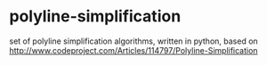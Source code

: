 # polyline-simplification
set of polyline simplification algorithms, written in python, based on http://www.codeproject.com/Articles/114797/Polyline-Simplification
